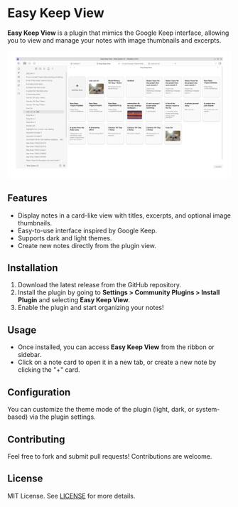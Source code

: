 # Easy Keep View

**Easy Keep View** is a plugin that mimics the Google Keep interface, allowing you to view and manage your notes with image thumbnails and excerpts.

![Screenshot](assets/Screenshot_20250415_144311.png)

## Features

- Display notes in a card-like view with titles, excerpts, and optional image thumbnails.
- Easy-to-use interface inspired by Google Keep.
- Supports dark and light themes.
- Create new notes directly from the plugin view.

## Installation

1. Download the latest release from the GitHub repository.
2. Install the plugin by going to **Settings > Community Plugins > Install Plugin** and selecting **Easy Keep View**.
3. Enable the plugin and start organizing your notes!

## Usage

- Once installed, you can access **Easy Keep View** from the ribbon or sidebar.
- Click on a note card to open it in a new tab, or create a new note by clicking the "+" card.

## Configuration

You can customize the theme mode of the plugin (light, dark, or system-based) via the plugin settings.

## Contributing

Feel free to fork and submit pull requests! Contributions are welcome.

## License

MIT License. See [LICENSE](LICENSE) for more details.
